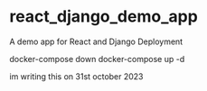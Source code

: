 # react_django_demo_app
A demo app for React and Django Deployment

docker-compose down
docker-compose up -d

im writing this on 31st october 2023
